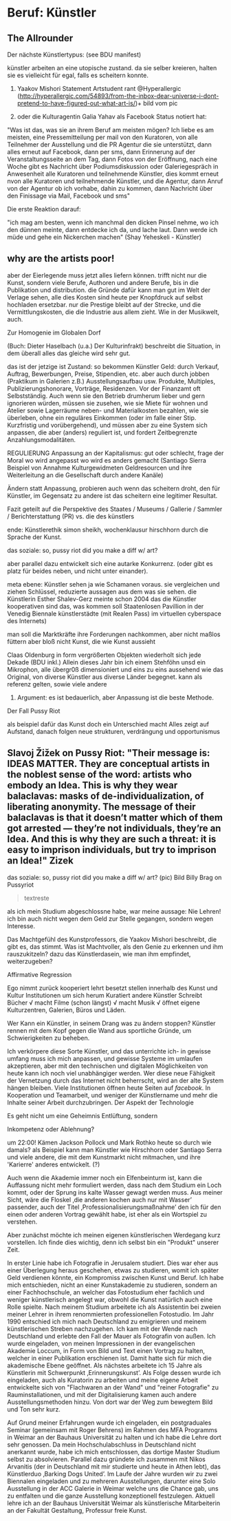 # Beruf: Künstler 

## The Allrounder

Der nächste Künstlertypus:
(see BDU manifest)

künstler arbeiten an eine utopische zustand. 
da sie selber kreieren, halten sie es vielleicht für egal, falls es scheitern konnte.


1. Yaakov Mishori Statement Artstudent rant @Hyperallergic (http://hyperallergic.com/54893/from-the-inbox-dear-universe-i-dont-pretend-to-have-figured-out-what-art-is/)+ bild vom pic 

2. oder die Kulturagentin Galia Yahav als Facebook Status notiert hat:

"Was ist das, was sie an ihrem Beruf am meisten mögen? Ich liebe es am meisten, eine Pressemitteilung per mail von den Kuratoren, von alle Teilnehmer der Ausstellung und die PR Agentur die sie unterstützt, dann alles erneut auf Facebook, dann per sms, dann Erinnerung auf der Veranstaltungsseite an dem Tag, dann Fotos von der Eröffnung, nach eine Woche gibt es Nachricht über Podiumsdiskussion oder Galeriegespräch in Anwesenheit alle Kuratoren und teilnehmende Künstler, dies kommt erneut nvon alle Kuratoren und teilnehmende Künstler, und die Agentur, dann Anruf von der Agentur ob ich vorhabe, dahin zu kommen, dann Nachricht über den Finissage via Mail, Facebook und sms"

Die erste Reaktion darauf:

"ich mag am besten, wenn ich manchmal den dicken Pinsel nehme, wo ich den dünnen meinte, dann entdecke ich da, und lache laut. Dann werde ich müde und gehe ein Nickerchen machen" (Shay Yeheskeli - Künstler)

## why are the artists poor!


aber der Eierlegende muss jetzt alles liefern können. trifft nicht nur die Kunst, sondern viele Berufe, Authoren und andere Berufe, bis in die Publikation und distribution. die Gründe dafür kann man gut im Welt der Verlage sehen, alle dies Kosten sind heute per Knopfdruck auf selbst hochladen ersetzbar. nur die Prestige bleibt auf der Strecke, und die Vermittlungskosten, die die Industrie aus allem zieht. Wie in der Musikwelt, auch.

Zur Homogenie im Globalen Dorf

(Buch: Dieter Haselbach (u.a.) Der Kulturinfrakt) beschreibt die Situation, in dem überall alles das gleiche wird sehr gut.

 das ist der jetzige ist Zustand: 
so bekommen Künstler Geld: durch Verkauf, Auftrag, Bewerbungen, Preise, Stipendien, etc. aber auch durch jobben (Praktikum in Galerien z.B.) Ausstellungsaufbau usw. Produkte, Multiples, Publizierungshonorare, Vorträge, Residenzen. Vor der Finanzamt oft Selbstständig.
Auch wenn sie den Betrieb drumherum lieber und gern ignorieren würden, müssen sie zusehen, wie sie Miete für wohnen und Atelier sowie Lagerräume neben- und Materialkosten bezahlen, wie sie überleben, ohne ein reguläres Einkommen (oder im falle einer Stip. Kurzfristig und vorübergehend), und müssen aber zu eine System sich anpassen, die aber (anders) reguliert ist, und fordert Zeitbegrenzte Anzahlungsmodalitäten.

 REGULIERUNG
Anpassung an der Kapitalismus: gut oder schlecht, frage der Moral
wo wird angepasst wo wird es anders gemacht (Santiago Sierra Beispiel von Annahme Kulturgewidmeten Geldresourcen und ihre Weiterleitung an die Gesellschaft durch andere Kanäle)

Ändern statt Anpassung, probieren auch wenn das scheitern droht, den für Künstler, im Gegensatz zu andere ist das scheitern eine legitimer Resultat.

Fazit geteilt auf die Perspektive des Staates / Museums / Gallerie / Sammler / Berichterstattung (PR)
vs. die des künstlers

ende: Künstlerethik simon sheikh, wochenklausur hirschhorn
durch die Sprache der Kunst.

das soziale: so, pussy riot did you make a diff w/ art?



aber parallel dazu entwickelt sich eine autarke Konkurrenz. (oder gibt es platz für beides neben, und nicht unter einander).


meta ebene: Künstler sehen ja wie Schamanen voraus. sie vergleichen und ziehen Schlüssel, reduzierte aussagen aus dem was sie sehen. die Künstlerin Esther Shalev-Gerz meinte schon 2004 das die Künstler kooperativen sind das, was kommen soll
Staatenlosen Pavillion in der Venedig Biennale
künstlerstädte (mit Realen Pass) im virtuellen cyberspace des Internets)


man soll die Marktkräfte ihre Forderungen nachkommen, aber nicht maßlos füttern aber bloß nicht Kunst, die wie Kunst aussieht

Claas Oldenburg in form vergrößerten Objekten wiederholt sich jede Dekade (BDU inkl.) Allein dieses Jahr bin ich einem Stehföhn unsd ein Mikrophon, alle übergr0ß dimensioniert und eins zu eins aussehend wie das Original, von diverse Künstler aus diverse Länder begegnet. kann als referenz gelten, sowie viele andere 

1. Argument: es ist bedauerlich, aber Anpassung ist die beste Methode.

 Der Fall Pussy Riot 

als beispiel dafür das Kunst doch ein Unterschied macht
Alles zeigt auf Aufstand, danach folgen neue strukturen, verdrängung und opportunismus

Slavoj Žižek on Pussy Riot:
‎"Their message is: IDEAS MATTER. They are conceptual artists in the noblest sense of the word: artists who embody an Idea. This is why they wear balaclavas: masks of de-individualization, of liberating anonymity. The message of their balaclavas is that it doesn’t matter which of them got arrested — they’re not individuals, they’re an Idea. And this is why they are such a threat: it is easy to imprison individuals, but try to imprison an Idea!" Zizek
---
das soziale: so, pussy riot did you make a diff w/ art?
(pic) Bild Billy Brag on Pussyriot



> textreste

als ich mein Studium abgeschlossne habe, war meine aussage: Nie Lehren! ich bin auch nicht wegen dem Geld zur Stelle gegangen, sondern wegen Interesse.

Das Machtgefühl des Kunstprofessors, die Yaakov Mishori beschreibt, die gibt es, das stimmt. Was ist Machtvoller, als den Genie zu erkennen und ihm rauszukitzeln? dazu das Künstlerdasein, wie man ihm empfindet, weiterzugeben? 

Affirmative Regression

Ego nimmt zurück
kooperiert
lehrt
besetzt stellen innerhalb des Kunst und Kultur Institutionen um sich herum
Kuratiert andere Künstler
Schreibt Bücher
√ macht Filme (schon längst)
√ macht Musik
√ öffnet eigene Kulturzentren, Galerien, Büros und Läden.

Wer Kann ein Künstler, in seinem Drang was zu ändern stoppen? Künstler rennen mit dem Kopf gegen die Wand aus sportliche Gründe, um Schwierigkeiten zu beheben. 

Ich verkörpere diese Sorte Künstler, und das unterrichte ich-
in gewisse umfang muss ich mich anpassen, und gewisse Systeme im umlaufen akzeptieren, aber mit den technischen und digitalen Möglichkeiten von heute kann ich noch viel unabhängiger werden. Wer diese neue Fähigkeit der Vernetzung durch das Internet nicht beherrscht, wird an der alte System hängen bleiben. Viele Institutionen öffnen heute Seiten auf *facebook*. In Kooperation und Teamarbeit, und weniger der Künstlername und mehr die Inhalte seiner Arbeit durchzubringen. Der Aspekt der Technologie


Es geht nicht um eine Geheimnis Entlüftung, sondern 

Inkompetenz oder Ablehnung?

um 22:00!
Kämen Jackson Pollock und Mark Rothko heute so durch wie damals? als Beispiel kann man Künstler wie Hirschhorn oder Santiago Serra und viele andere, die mit dem Kunstmarkt nicht mitmachen, und ihre 'Karierre' anderes entwickelt. (?) 


Auch wenn die Akademie immer noch ein Elfenbeinturm ist, kann die Auffassung nicht mehr formuliert werden, dass nach dem Studium ein Loch kommt, oder der Sprung ins kalte Wasser gewagt werden muss. Aus meiner Sicht, wäre die Floskel ‚die anderen kochen auch nur mit Wasser’ passender, auch der Titel ‚Professionalisierungsmaßnahme’ den ich für den einen oder anderen Vortrag gewählt habe, ist eher als ein Wortspiel zu verstehen.

Aber zunächst möchte ich meinen eigenen künstlerischen Werdegang kurz vorstellen. Ich finde dies wichtig, denn ich selbst bin ein "Produkt" unserer Zeit. 

In erster Linie habe ich Fotografie in Jerusalem studiert. Dies war eher aus einer Überlegung heraus geschehen, etwas zu studieren, womit ich später Geld verdienen könnte, ein Kompromiss zwischen Kunst und Beruf. Ich habe mich entschieden, nicht an einer Kunstakademie zu studieren, sondern an einer Fachhochschule, an welcher das Fotostudium eher fachlich und weniger künstlerisch angelegt war, obwohl die Kunst natürlich auch eine Rolle spielte. Nach meinem Studium arbeitete ich als Assistentin bei zweien meiner Lehrer in ihrem renommierten professionellen Fotostudio. Im Jahr 1990 entschied ich mich nach Deutschland zu emigrieren und meinem künstlerischen Streben nachzugehen. Ich kam mit der Wende nach Deutschland und erlebte den Fall der Mauer als Fotografin von außen. Ich wurde eingeladen, von meinen Impressionen in der evangelischen Akademie Loccum, in Form von Bild und Text einen Vortrag zu halten, welcher in einer Publikation erschienen ist. Damit hatte sich für mich die akademische Ebene geöffnet. Als nächstes arbeitete ich 15 Jahre als Künstlerin mit Schwerpunkt ‚Erinnerungskunst’.  Als Folge dessen wurde ich eingeladen, auch als Kuratorin zu arbeiten und meine eigene Arbeit entwickelte sich von "Flachwaren an der Wand" und "reiner Fotografie" zu Rauminstallationen, und mit der Digitalisierung kamen auch andere Ausstellungsmethoden hinzu. Von dort war der Weg zum bewegtem Bild und Ton sehr kurz.

Auf Grund meiner Erfahrungen wurde ich eingeladen, ein postgraduales Seminar (gemeinsam mit Roger Behrens) im Rahmen des MFA Programms in Weimar an der Bauhaus Universität zu halten und ich habe die Lehre dort sehr genossen. Da mein Hochschulabschluss in Deutschland nicht anerkannt wurde, habe ich mich entschlossen, das dortige Master Studium selbst zu absolvieren. Parallel dazu gründete ich zusammen mit Nikos Arvanitis (der in Deutschland mit mir studierte und heute in Athen lebt), das Künstlerduo ‚Barking Dogs United’. Im Laufe der Jahre wurden wir zu zwei Biennalen eingeladen und zu mehreren Ausstellungen, darunter eine Solo Ausstellung in der ACC Galerie in Weimar welche uns die Chance gab, uns zu entfalten und die ganze Ausstellung konzeptionell festzulegen. Aktuell lehre ich an der Bauhaus Universität Weimar als künstlerische Mitarbeiterin an der Fakultät Gestaltung, Professur freie Kunst.
